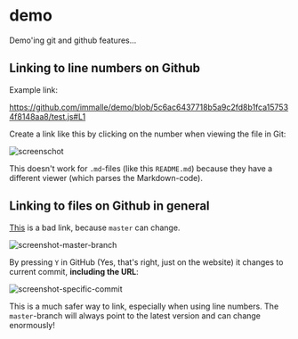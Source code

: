 # demo
Demo'ing git and github features...

## Linking to line numbers on Github

Example link:

https://github.com/immalle/demo/blob/5c6ac6437718b5a9c2fd8b1fca157534f8148aa8/test.js#L1

Create a link like this by clicking on the number when viewing the file in Git:

![screenschot](https://cloud.githubusercontent.com/assets/2732197/11383747/a63762b8-930a-11e5-8c75-b819b9a9c60d.png)

This doesn't work for `.md`-files (like this `README.md`) because they have a different viewer (which parses the Markdown-code).

## Linking to files on Github in general

[This](https://github.com/immalle/demo/blob/master/test.js) is a bad link, because `master` can change.

![screenshot-master-branch](https://cloud.githubusercontent.com/assets/2732197/11383906/c5bb7d30-930b-11e5-866c-c61fb00af369.png)

By pressing `Y` in GitHub (Yes, that's right, just on the website) it changes to current commit, **including the URL**:

![screenshot-specific-commit](https://cloud.githubusercontent.com/assets/2732197/11383906/c5bb7d30-930b-11e5-866c-c61fb00af369.png)

This is a much safer way to link, especially when using line numbers. The `master`-branch will always point to the latest version and can change enormously!

